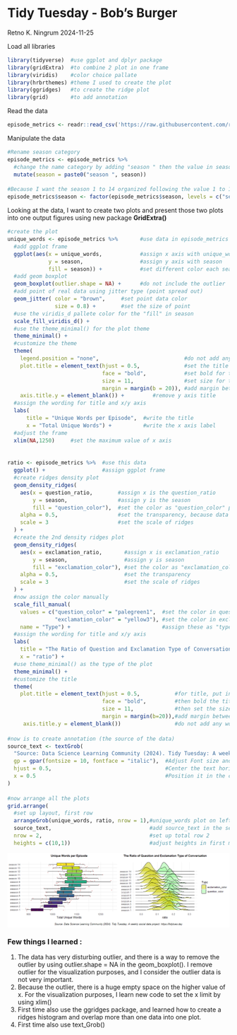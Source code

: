 Tidy Tuesday - Bob’s Burger
================
Retno K. Ningrum
2024-11-25

Load all libraries

``` r
library(tidyverse)  #use ggplot and dplyr package 
library(gridExtra)  #to combine 2 plot in one frame
library(viridis)    #color choice pallate
library(hrbrthemes) #theme I used to create the plot
library(ggridges)   #to create the ridge plot
library(grid)       #to add annotation
```

Read the data

``` r
episode_metrics <- readr::read_csv('https://raw.githubusercontent.com/rfordatascience/tidytuesday/master/data/2024/2024-11-19/episode_metrics.csv')
```

Manipulate the data

``` r
#Rename season category
episode_metrics <- episode_metrics %>%
  #change the name category by adding "season " then the value in season
  mutate(season = paste0("season ", season))  

#Because I want the season 1 to 14 organized following the value 1 to 14, then I have to change the data type into factor then arrange their level.
episode_metrics$season <- factor(episode_metrics$season, levels = c("season 1", "season 2", "season 3", "season 4", "season 5", "season 6", "season 7", "season 8", "season 9", "season 10", "season 11", "season 12", "season 13", "season 14"))
```

Looking at the data, I want to create two plots and present those two
plots into one output figures using new package **GridExtra()**

``` r
#create the plot
unique_words <- episode_metrics %>%       #use data in episode_metrics
  #add ggplot frame
  ggplot(aes(x = unique_words,            #assign x axis with unique_words
             y = season,                  #assign y axis with season
             fill = season)) +            #set different color each season
  #add geom boxplot
  geom_boxplot(outlier.shape = NA) +      #do not include the outlier
  #add point of real data using jitter type (point spread out)
  geom_jitter( color = "brown",     #set point data color 
               size = 0.8) +        #set the size of point
  #use the viridis_d pallete color for the "fill" in season
  scale_fill_viridis_d() +
  #use the theme_minimal() for the plot theme
  theme_minimal() +
  #customize the theme
  theme(
    legend.position = "none",                           #do not add any legend
    plot.title = element_text(hjust = 0.5,              #set the title position into center
                              face = "bold",            #set bold for title
                              size = 11,                #set size for title
                              margin = margin(b = 20)), #add margin between title to plot
    axis.title.y = element_blank()) +         #remove y axis title        
  #assign the wording for title and x/y axis  
  labs( 
      title = "Unique Words per Episode",  #write the title
      x = "Total Unique Words") +          #write the x axis label
  #adjust the frame 
  xlim(NA,1250)     #set the maximum value of x axis


ratio <- episode_metrics %>%  #use this data
  ggplot() +                  #assign ggplot frame
  #create ridges density plot
  geom_density_ridges(
    aes(x = question_ratio,        #assign x is the question_ratio
        y = season,                #assign y is the season
        fill = "question_color"),  #set the color as "question_color" pallete 
    alpha = 0.5,                   #set the transparency, because data might overlap
    scale = 3                      #set the scale of ridges
  ) +
  #create the 2nd density ridges plot
  geom_density_ridges(
    aes(x = exclamation_ratio,       #assign x is exclamation_ratio
        y = season,                  #assign y is season
        fill = "exclamation_color"), #set the color as "exclamation_color"
    alpha = 0.5,                     #set the transparency
    scale = 3                        #set the scale of ridges
  ) +
  #now assign the color manually
  scale_fill_manual(
    values = c("question_color" = "palegreen1",  #set the color in question_color
               "exclamation_color" = "yellow3"), #set the color in exclamation_color
    name = "Type") +                             #assign these as "type" 
  #assign the wording for title and x/y axis
  labs(
    title = "The Ratio of Question and Exclamation Type of Conversation",  #set the title
    x = "ratio") +                                                         #set the x axis
  #use theme_minimal() as the type of the plot
  theme_minimal() +
  #customize the title
  theme(
    plot.title = element_text(hjust = 0.5,           #for title, put in the center alignment
                              face = "bold",         #then bold the title
                              size = 11,             #then set the size
                              margin = margin(b=20)),#add margin between title to plot
     axis.title.y = element_blank())                 #do not add any words in y axis

#now is to create annotation (the source of the data)
source_text <- textGrob(
  "Source: Data Science Learning Community (2024). Tidy Tuesday: A weekly social data project. https://tidytues.day", 
  gp = gpar(fontsize = 10, fontface = "italic"),  #Adjust Font size and style
  hjust = 0.5,                                    #Center the text horizontally
  x = 0.5                                         #Position it in the center
)

#now arrange all the plots
grid.arrange(
  #set up layout, first row
  arrangeGrob(unique_words, ratio, nrow = 1),#unique_words plot on left, ratio on right, in one row 
  source_text,                               #add source_text in the second row
  nrow = 2,                                  #set up total row 2 
  heights = c(10,1))                         #adjust heights in first main row 10, and second row is 1
```

<img src="../output/words_bobsburger-1.png" style="display: block; margin: auto;" />

### Few things I learned :

1.  The data has very disturbing outlier, and there is a way to remove
    the outlier by using outlier.shape = NA in the geom_boxplot(). I
    remove outlier for the visualization purposes, and I consider the
    outlier data is not very important.  
2.  Because the outlier, there is a huge empty space on the higher value
    of x. For the visualization purposes, I learn new code to set the x
    limit by using xlim()  
3.  First time also use the ggridges package, and learned how to create
    a ridges histogram and overlap more than one data into one plot.  
4.  First time also use text_Grob()
